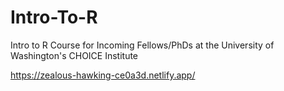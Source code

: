 # Intro-To-R

Intro to R Course for Incoming Fellows/PhDs at the University of Washington's CHOICE Institute


https://zealous-hawking-ce0a3d.netlify.app/
